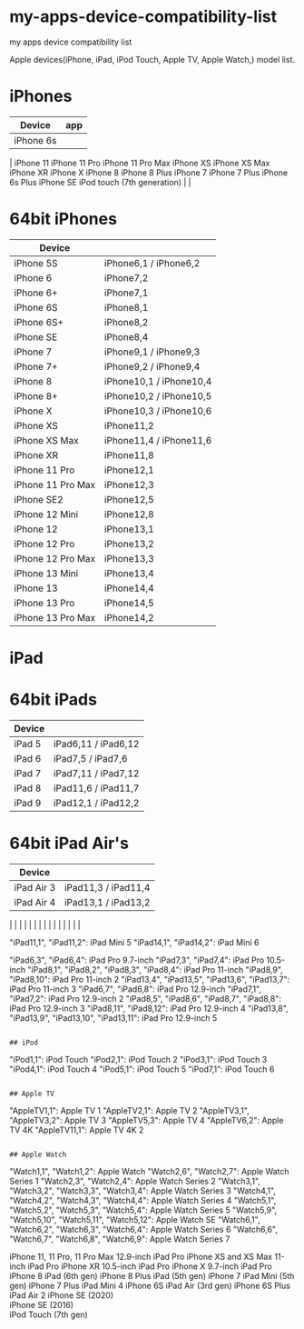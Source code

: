 # my-apps-device-compatibility-list
my apps device compatibility list

Apple devices(iPhone, iPad, iPod Touch, Apple TV, Apple Watch,) model list.

# iPhones
| Device | app |  
| ---------- | ---------- |  
| iPhone 6s |  |



| iPhone 11
iPhone 11 Pro
iPhone 11 Pro Max
iPhone XS
iPhone XS Max
iPhone XR
iPhone X
iPhone 8
iPhone 8 Plus
iPhone 7
iPhone 7 Plus
iPhone 6s Plus
iPhone SE
iPod touch (7th generation) |  |






# 64bit iPhones
| Device |  |  
| ---------- | ---------- |   
| iPhone 5S | iPhone6,1 / iPhone6,2 | 
| iPhone 6 | iPhone7,2 | 
| iPhone 6+ | iPhone7,1 |
| iPhone 6S | iPhone8,1 |    
| iPhone 6S+ | iPhone8,2 |    
| iPhone SE | iPhone8,4 |    
| iPhone 7 | iPhone9,1 / iPhone9,3 | 
| iPhone 7+ | iPhone9,2 / iPhone9,4 |    
| iPhone 8 | iPhone10,1 / iPhone10,4 | 
| iPhone 8+ | iPhone10,2 / iPhone10,5 | 
| iPhone X | iPhone10,3 / iPhone10,6 |    
| iPhone XS | iPhone11,2 | 
| iPhone XS Max | iPhone11,4 / iPhone11,6 |    
| iPhone XR | iPhone11,8 |    
| iPhone 11 Pro | iPhone12,1 | 
| iPhone 11 Pro Max | iPhone12,3 |  
| iPhone SE2 | iPhone12,5 | 
| iPhone 12 Mini | iPhone12,8 |    
| iPhone 12 | iPhone13,1 |  
| iPhone 12 Pro | iPhone13,2 |    
| iPhone 12 Pro Max | iPhone13,3 |  
| iPhone 13 Mini | iPhone13,4 |   
| iPhone 13 | iPhone14,4 |    
| iPhone 13 Pro | iPhone14,5 |   
| iPhone 13 Pro Max | iPhone14,2 |   

# iPad

# 64bit iPads
| Device      |  |  
| ---------- | ---------- | 
| iPad 5 | iPad6,11 / iPad6,12 | 
| iPad 6 | iPad7,5 / iPad7,6 | 
| iPad 7 | iPad7,11 / iPad7,12 | 
| iPad 8 | iPad11,6 / iPad11,7 | 
| iPad 9 | iPad12,1 / iPad12,2 | 

# 64bit iPad Air's
| Device      |  |  
| ---------- | ---------- | 
| iPad Air 3 | iPad11,3 / iPad11,4 | 
| iPad Air 4 | iPad13,1 / iPad13,2 | 



|  |  | 
|  |  | 
|  |  | 
|  |  | 
|  |  | 


"iPad11,1", "iPad11,2":                            iPad Mini 5
"iPad14,1", "iPad14,2":                            iPad Mini 6


"iPad6,3", "iPad6,4":                              iPad Pro 9.7-inch
"iPad7,3", "iPad7,4":                              iPad Pro 10.5-inch
"iPad8,1", "iPad8,2", "iPad8,3", "iPad8,4":        iPad Pro 11-inch
"iPad8,9", "iPad8,10":                             iPad Pro 11-inch 2
"iPad13,4", "iPad13,5", "iPad13,6", "iPad13,7":    iPad Pro 11-inch 3
"iPad6,7", "iPad6,8":                              iPad Pro 12.9-inch
"iPad7,1", "iPad7,2":                              iPad Pro 12.9-inch 2
"iPad8,5", "iPad8,6", "iPad8,7", "iPad8,8":        iPad Pro 12.9-inch 3
"iPad8,11", "iPad8,12":                            iPad Pro 12.9-inch 4
"iPad13,8", "iPad13,9", "iPad13,10", "iPad13,11":  iPad Pro 12.9-inch 5
```

## iPod

```
"iPod1,1":                                         iPod Touch
"iPod2,1":                                         iPod Touch 2
"iPod3,1":                                         iPod Touch 3
"iPod4,1":                                         iPod Touch 4
"iPod5,1":                                         iPod Touch 5
"iPod7,1":                                         iPod Touch 6
```

## Apple TV

```
"AppleTV1,1":                                      Apple TV 1
"AppleTV2,1":                                      Apple TV 2
"AppleTV3,1", "AppleTV3,2":                        Apple TV 3
"AppleTV5,3":                                      Apple TV 4
"AppleTV6,2":                                      Apple TV 4K
"AppleTV11,1":                                     Apple TV 4K 2
```

## Apple Watch

```
"Watch1,1", "Watch1,2":                            Apple Watch
"Watch2,6", "Watch2,7":                            Apple Watch Series 1
"Watch2,3", "Watch2,4":                            Apple Watch Series 2
"Watch3,1", "Watch3,2", "Watch3,3", "Watch3,4":    Apple Watch Series 3
"Watch4,1", "Watch4,2", "Watch4,3", "Watch4,4":    Apple Watch Series 4
"Watch5,1", "Watch5,2", "Watch5,3", "Watch5,4":    Apple Watch Series 5
"Watch5,9", "Watch5,10", "Watch5,11", "Watch5,12": Apple Watch SE
"Watch6,1", "Watch6,2", "Watch6,3", "Watch6,4":    Apple Watch Series 6
"Watch6,6", "Watch6,7", "Watch6,8", "Watch6,9":    Apple Watch Series 7


iPhone 11, 11 Pro, 11 Pro Max	12.9-inch iPad Pro
iPhone XS and XS Max	11-inch iPad Pro
iPhone XR	10.5-inch iPad Pro
iPhone X	9.7-inch iPad Pro
iPhone 8	iPad (6th gen)
iPhone 8 Plus	iPad (5th gen)
iPhone 7	iPad Mini (5th gen)
iPhone 7 Plus	iPad Mini 4
iPhone 6S	iPad Air (3rd gen)
iPhone 6S Plus	iPad Air 2
iPhone SE (2020)	
iPhone SE (2016)	
iPod Touch (7th gen)	
```
